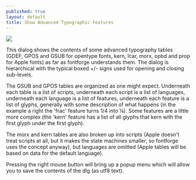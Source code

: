 ```yaml
---
published: true
layout: default
title: Show Advanced Typographic Features
---
```


![](/assets/img/dialogs1-showatt.png)

This dialog shows the contents of some advanced
typography tables (GDEF, GPOS and GSUB for opentype fonts, kern, lcar,
morx, opbd and prop for Apple fonts) as far as fontforge understands
them. The dialog is hierarchical with the typical boxed +/- signs used
for opening and closing sub-levels.

The GSUB and GPOS tables are organized as one might expect. Underneath
each table is a list of scripts, underneath each script is a list of
languages, underneath each language is a list of features, underneath
each feature is a list of glyphs, generally with some description of
what happens (in the example a right the 'frac' feature turns 1/4 into
¼). Some features are a little more complex (the 'kern' feature has a
list of all glyphs that kern with the first glyph under the first
glyph).

The morx and kern tables are also broken up into scripts (Apple doesn't
treat scripts at all, but it makes the state machines smaller, so
fontforge uses the concept anyway), but languages are omitted (Apple
tables will be based on data for the default language).

Pressing the right mouse button will bring up a popup menu which will
allow you to save the contents of the dlg (as utf8 text).
